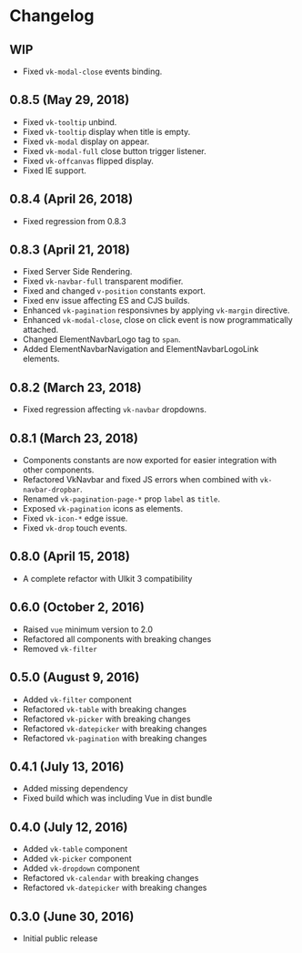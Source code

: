 # Changelog

## WIP

 - Fixed `vk-modal-close` events binding.

## 0.8.5 (May 29, 2018)

 - Fixed `vk-tooltip` unbind.
 - Fixed `vk-tooltip` display when title is empty.
 - Fixed `vk-modal` display on appear.
 - Fixed `vk-modal-full` close button trigger listener.
 - Fixed `vk-offcanvas` flipped display.
 - Fixed IE support.

## 0.8.4 (April 26, 2018)

 - Fixed regression from 0.8.3

## 0.8.3 (April 21, 2018)

 - Fixed Server Side Rendering.
 - Fixed `vk-navbar-full` transparent modifier.
 - Fixed and changed `v-position` constants export.
 - Fixed env issue affecting ES and CJS builds.
 - Enhanced `vk-pagination` responsivnes by applying `vk-margin` directive.
 - Enhanced `vk-modal-close`, close on click event is now programmatically attached.
 - Changed ElementNavbarLogo tag to `span`.
 - Added ElementNavbarNavigation and ElementNavbarLogoLink elements.

## 0.8.2 (March 23, 2018)

 - Fixed regression affecting `vk-navbar` dropdowns.

## 0.8.1 (March 23, 2018)

 - Components constants are now exported for easier integration with other components.
 - Refactored VkNavbar and fixed JS errors when combined with `vk-navbar-dropbar`.
 - Renamed `vk-pagination-page-*` prop `label` as `title`.
 - Exposed `vk-pagination` icons as elements.
 - Fixed `vk-icon-*` edge issue.
 - Fixed `vk-drop` touch events.

## 0.8.0 (April 15, 2018)

 - A complete refactor with UIkit 3 compatibility

## 0.6.0 (October 2, 2016)

 - Raised `vue` minimum version to 2.0
 - Refactored all components with breaking changes
 - Removed `vk-filter`

## 0.5.0 (August 9, 2016)

 - Added `vk-filter` component
 - Refactored `vk-table` with breaking changes
 - Refactored `vk-picker` with breaking changes
 - Refactored `vk-datepicker` with breaking changes
 - Refactored `vk-pagination` with breaking changes

## 0.4.1 (July 13, 2016)

 - Added missing dependency
 - Fixed build which was including Vue in dist bundle

## 0.4.0 (July 12, 2016)

 - Added `vk-table` component
 - Added `vk-picker` component
 - Added `vk-dropdown` component
 - Refactored `vk-calendar` with breaking changes
 - Refactored `vk-datepicker` with breaking changes

## 0.3.0 (June 30, 2016)

 - Initial public release

